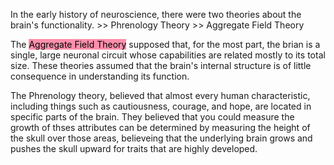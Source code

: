 
In the early history of neuroscience, there were two theories about the brain's functionality.
	>> Phrenology Theory
	>> Aggregate Field Theory

The <mark style="background: #FF5582A6;">Aggregate Field Theory</mark> supposed that, for the most part, the brian is a single, large neuronal circuit whose capabilities are related mostly to its total size. These theories assumed that the brain's internal structure is of little consequence in understanding its function.

The Phrenology theory, believed that almost every human characteristic, including things such as cautiousness, courage, and hope, are located in specific parts of the brain. They believed that you could measure the growth of thses attributes can be determined by measuring the height of the skull over those areas, believeing that the underlying brain grows and pushes the skull upward for traits that are highly developed.